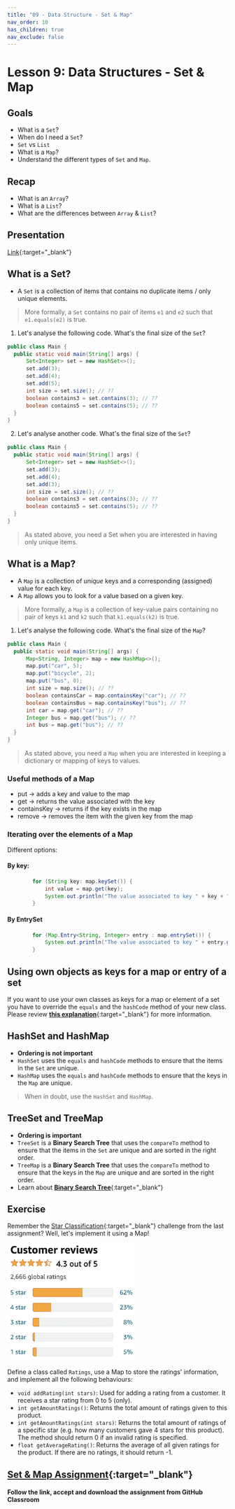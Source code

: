 ```yaml
---
title: "09 - Data Structure - Set & Map"
nav_order: 10
has_children: true
nav_exclude: false
---
```


# Lesson 9: Data Structures - Set & Map

## Goals

- What is a `Set`?
- When do I need a `Set`?
- `Set` vs `List`
- What is a `Map`?
- Understand the different types of `Set` and `Map`.

## Recap

- What is an `Array`?
- What is a `List`?
- What are the differences between `Array` & `List`?

## Presentation

[Link](https://docs.google.com/presentation/d/1u7_eK6VpGtFGE6rfGUjfmFFzb8UvTPVD-96VSj6v9h4/embed ){:target="_blank"}

## What is a Set?

- A `Set` is a collection of items that contains no duplicate items / only unique elements.

> More formally, a `Set` contains no pair of items `e1` and `e2` such that `e1.equals(e2)` is true.

1. Let's analyse the following code. What's the final size of the `Set`?
  ```java
public class Main {
    public static void main(String[] args) {
        Set<Integer> set = new HashSet<>();
        set.add(3);
        set.add(4);
        set.add(5);
        int size = set.size(); // ??
        boolean contains3 = set.contains(3); // ??
        boolean contains5 = set.contains(5); // ??
    }
}
  ```
2. Let's analyse another code. What's the final size of the `Set`?
  ```java
public class Main {
    public static void main(String[] args) {
        Set<Integer> set = new HashSet<>();
        set.add(3);
        set.add(4);
        set.add(3);
        int size = set.size(); // ??
        boolean contains3 = set.contains(3); // ??
        boolean contains5 = set.contains(5); // ??
    }
}
  ```
> As stated above, you need a Set when you are interested in having only unique items.

## What is a Map?

- A `Map` is a collection of _unique_ keys and a corresponding (assigned) value for each key.
- A `Map` allows you to look for a value based on a given key.

> More formally, a `Map` is a collection of key-value pairs containing no pair of keys `k1` and `k2`
> such that `k1.equals(k2)` is true.

1. Let's analyse the following code. What's the final size of the `Map`?
  ```java
public class Main {
    public static void main(String[] args) {
        Map<String, Integer> map = new HashMap<>();
        map.put("car", 5);
        map.put("bicycle", 2);
        map.put("bus", 0);
        int size = map.size(); // ??
        boolean containsCar = map.containsKey("car"); // ??
        boolean containsBus = map.containsKey("bus"); // ??
        int car = map.get("car"); // ??
        Integer bus = map.get("bus"); // ??
        int bus = map.get("bus"); // ??
    }
}
  ```

> As stated above, you need a `Map` when you are interested in keeping a dictionary or mapping of keys to values.

### Useful methods of a Map

- put -> adds a key and value to the map
- get -> returns the value associated with the key
- containsKey -> returns if the key exists in the map
- remove -> removes the item with the given key from the map

### Iterating over the elements of a Map

Different options:

#### By key:
```java
        for (String key: map.keySet()) {
            int value = map.get(key);
            System.out.println("The value associated to key " + key + " is " + value);
        }
```

#### By EntrySet
```java
        for (Map.Entry<String, Integer> entry : map.entrySet()) {
            System.out.println("The value associated to key " + entry.getKey() + " is " + entry.getValue());
        }
```

## Using own objects as keys for a map or entry of a set

If you want to use your own classes as keys for a map or element of a set you have to override the `equals` and the `hashCode` method of your new class.
Please review [**this explanation**](https://www.geeksforgeeks.org/override-equalsobject-hashcode-method/){:target="_blank"} for more information.


## HashSet and HashMap

- **Ordering is not important**
- `HashSet` uses the `equals` and `hashCode` methods to ensure that the items in the `Set` are unique.
- `HashMap` uses the `equals` and `hashCode` methods to ensure that the keys in the `Map` are unique.

> When in doubt, use the `HashSet` and `HashMap`.

## TreeSet and TreeMap

- **Ordering is important**
- `TreeSet` is a **Binary Search Tree** that uses the `compareTo` method to ensure that the items in the `Set` are unique and are sorted in the right order.
- `TreeMap` is a **Binary Search Tree** that uses the `compareTo` method to ensure that the keys in the `Map` are unique and are sorted in the right order.
- Learn about [**Binary Search Tree**](https://www.youtube.com/watch?v=pYT9F8_LFTM ){:target="_blank"}

## Exercise

Remember the [Star Classification](https://en.wikipedia.org/wiki/Star_(classification) ){:target="_blank"} challenge from the last assignment? Well, let's implement it using a Map!

![Extracted from Amazon](./amazon-style-ratings.png)

Define a class called `Ratings`, use a Map to store the ratings' information, and implement all the following behaviours:
- `void addRating(int stars)`: Used for adding a rating from a customer. It receives a star rating from 0 to 5 (only).
- `int getAmountRatings()`: Returns the total amount of ratings given to this product.
- `int getAmountRatings(int stars)`: Returns the total amount of ratings of a specific star (e.g. how many customers gave 4 stars for this product). The method should return 0 if an invalid rating is specified.
- `float getAverageRating()`: Returns the average of all given ratings for the product. If there are no ratings, it should return -1.

## [Set & Map Assignment](https://classroom.github.com/a/dUh1YtIJ ){:target="_blank"}

#### Follow the link, accept and download the assignment from GitHub Classroom
